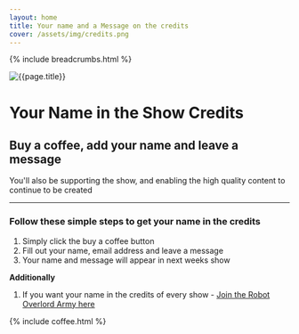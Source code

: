 ```yaml
---
layout: home 
title: Your name and a Message on the credits
cover: /assets/img/credits.png
---
```


{% include breadcrumbs.html %}

<img src="{{page.cover}}" class="cover rounded my-3" alt="{{page.title}}">

# Your Name in the Show Credits

## Buy a coffee, add your name and leave a message

You'll also be supporting the show, and enabling the high quality content to continue to be created

---

### Follow these simple steps to get your name in the credits

1. Simply click the buy a coffee button
1. Fill out your name, email address and leave a message
1. Your name and message will appear in next weeks show

**Additionally**

1. If you want your name in the credits of every show - [Join the Robot Overlord Army here](/robotmaker)

{% include coffee.html %}